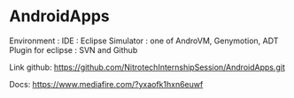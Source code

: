 AndroidApps
===========
Environment :
  IDE : Eclipse
  Simulator : one of AndroVM, Genymotion, ADT
  Plugin for eclipse : SVN and Github

Link github:
  https://github.com/NitrotechInternshipSession/AndroidApps.git
  
Docs: 
  https://www.mediafire.com/?yxaofk1hxn6euwf

